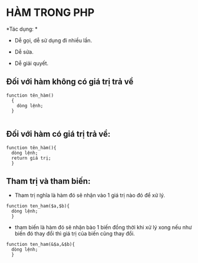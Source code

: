 
# HÀM TRONG PHP

*Tác dụng: * 

- Dễ gọi, dễ sử dụng đi nhiều lần.

- Dễ sửa.

- Dễ giải quyết.

## Đối với hàm không có giá trị trả về

```
function tên_hàm()
  {
    dòng lệnh;
  }
  
```

## Đối với hàm có giá trị trả về: 

```
function tên_hàm(){
  dòng lệnh;
  return giá trị;
  }
```

## Tham trị và tham biến: 

- Tham trị nghĩa là hàm đó sẽ nhận vào 1 giá trị nào đó để xử lý.

```
function ten_ham($a,$b){
  dòng lệnh;
  }
```

- tham biến là hàm đó sẽ nhận bào 1 biến đồng thời khi xử lý xong nếu như biến đó thay đổi thì giá trị của biến cũng thay đổi.

```
function ten_ham(&$a,&$b){
  dòng lệnh;
  }
```

